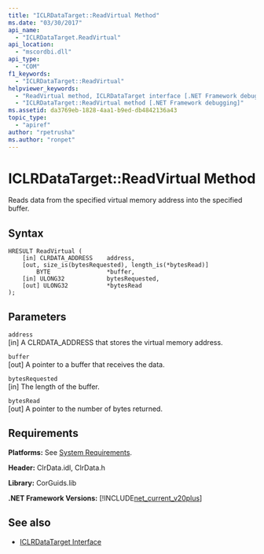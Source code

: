 ```yaml
---
title: "ICLRDataTarget::ReadVirtual Method"
ms.date: "03/30/2017"
api_name: 
  - "ICLRDataTarget.ReadVirtual"
api_location: 
  - "mscordbi.dll"
api_type: 
  - "COM"
f1_keywords: 
  - "ICLRDataTarget::ReadVirtual"
helpviewer_keywords: 
  - "ReadVirtual method, ICLRDataTarget interface [.NET Framework debugging]"
  - "ICLRDataTarget::ReadVirtual method [.NET Framework debugging]"
ms.assetid: da3769eb-1828-4aa1-b9ed-db4842136a43
topic_type: 
  - "apiref"
author: "rpetrusha"
ms.author: "ronpet"
---
```

# ICLRDataTarget::ReadVirtual Method
Reads data from the specified virtual memory address into the specified buffer.  
  
## Syntax  
  
```  
HRESULT ReadVirtual (  
    [in] CLRDATA_ADDRESS    address,  
    [out, size_is(bytesRequested), length_is(*bytesRead)]   
        BYTE                *buffer,  
    [in] ULONG32            bytesRequested,  
    [out] ULONG32           *bytesRead  
);  
```  
  
## Parameters  
 `address`  
 [in] A CLRDATA_ADDRESS that stores the virtual memory address.  
  
 `buffer`  
 [out] A pointer to a buffer that receives the data.  
  
 `bytesRequested`  
 [in] The length of the buffer.  
  
 `bytesRead`  
 [out] A pointer to the number of bytes returned.  
  
## Requirements  
 **Platforms:** See [System Requirements](../../../../docs/framework/get-started/system-requirements.md).  
  
 **Header:** ClrData.idl, ClrData.h  
  
 **Library:** CorGuids.lib  
  
 **.NET Framework Versions:** [!INCLUDE[net_current_v20plus](../../../../includes/net-current-v20plus-md.md)]  
  
## See also
- [ICLRDataTarget Interface](../../../../docs/framework/unmanaged-api/debugging/iclrdatatarget-interface.md)
